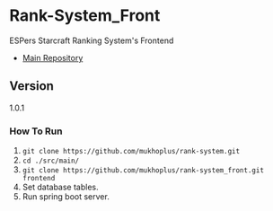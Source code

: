 # Rank-System_Front

ESPers Starcraft Ranking System's Frontend

- [Main Repository](https://github.com/mukhoplus/rank-system)

## Version

1.0.1

### How To Run

1. ``git clone https://github.com/mukhoplus/rank-system.git``
2. ``cd ./src/main/``
3. ``git clone https://github.com/mukhoplus/rank-system_front.git frontend``
4. Set database tables.
5. Run spring boot server.
